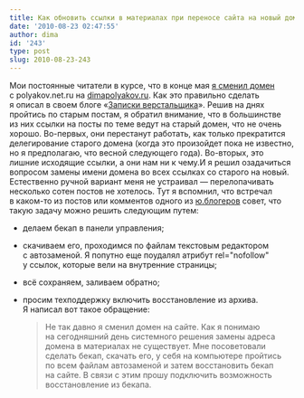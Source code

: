 ```yaml
---
title: Как обновить ссылки в материалах при переносе сайта на новый домен на uCoz
date: '2010-08-23 02:47:55'
author: dima
id: '243'
type: post
slug: 2010-08-23-243
---
```


Мои постоянные читатели в курсе, что в конце мая [я сменил домен](/blog/1/2010-05-28-217) с polyakov.net.ru на [dimapolyakov.ru](https://dimapolyakov.ru). Как это правильно сделать я описал в своем блоге «[Записки верстальщика](http://my-html.ru/blog/perenosim_sajt_na_novyj_domen/2010-06-03-31)». Решив на днях пройтись по старым постам, я обратил внимание, что в большинстве из них ссылки на посты по теме ведут на старый домен, что не очень хорошо. Во-первых, они перестанут работать, как только прекратится делегирование старого домена (когда это произойдет пока не известно, но я предполагаю, что весной следующего года). Во-вторых, это лишние исходящие ссылки, а они нам ни к чему.И я решил озадачиться вопросом замены имени домена во всех ссылках со старого на новый. Естественно ручной вариант меня не устраивал — перелопачивать несколько сотен постов не хотелось. Тут я вспомнил, что встречал в каком-то из постов или комментов одного из [ю.блогеров](http://ublogs.net/) совет, что такую задачу можно решить следующим путем:  

  
*   делаем бекап в панели управления;
  
*   скачиваем его, проходимся по файлам текстовым редактором с автозаменой. Я попутно еще поудалял атрибут rel="nofollow" у ссылок, которые вели на внутренние страницы;
  
*   всё сохраняем, заливаем обратно;
  
*   просим техподдержку включить восстановление из архива. Я написал вот такое обращение:  
    
    > Не так давно я сменил домен на сайте. Как я понимаю на сегодняшний день системного решения замены адреса домена в материалах не существует. Мне посоветовали сделать бекап, скачать его, у себя на компьютере пройтись по всем файлам автозаменой и затем восстановить бекап на сайте. В связи с этим прошу подключить возможность восстановление из бекапа.